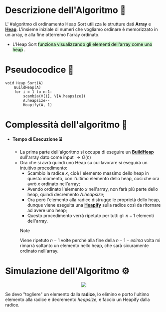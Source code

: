 # Descrizione dell'Algoritmo 📃
L' #algoritmo di ordinamento Heap Sort utilizza le strutture dati **Array** e [**Heap**](obsidian://open?vault=obsidian-git-sync&file=Algoritmi%20e%20Strutture%20Dati%2F2.%20%F0%9F%94%A9%20Strutture%20Dati%2F%F0%9F%9F%A3%20Heap%2F1.%20Descrizione%20Heap).
L'insieme iniziale di numeri che vogliamo ordinare è memorizzato in un array, e alla fine otterremo l'array ordinato.
- L'Heap Sort <mark style="background: #BBFABBA6;">funziona visualizzando gli elementi dell'array come uno heap</mark> .

# Pseudocodice 🧬
``` Pseudocodice TI:"Radix_Sort" "FOLD"
void Heap_Sort(A)
	BuildHeap(A)
	for i = 1 to n-1:
		scambia(V[1], V[A.heapsize])
		A.heapsize--
		Heapify(A, 1)
```

# Complessità dell'algoritmo 🔬
- #### Tempo di Esecuzione ⌛
	- La prima parte dell'algoritmo si occupa di eseguire un [**BuildHeap**](obsidian://open?vault=obsidian-git-sync&file=Algoritmi%20e%20Strutture%20Dati%2F2.%20%F0%9F%94%A9%20Strutture%20Dati%2F%F0%9F%9F%A3%20Heap%2F2.%20Operazioni%20Heap) sull'array dato come input $\Rightarrow O(n)$
	- Ora che si avrà quindi uno Heap su cui lavorare si eseguirà un intuitivo procedimento:
		- Scambio la radice $x$, cioè l'elemento massimo dello heap in questo momento, con l'ultimo elemento dello heap, così che ora avrò $x$ ordinato nell'array;
		- Avendo ordinato l'elemento $x$ nell'array, non farà più parte dello heap, quindi decremento $A.heapsize$;
		- Ora però l'elemento alla radice distrugge le proprietà dello heap, dunque viene eseguita una [**Heapify**](obsidian://open?vault=obsidian-git-sync&file=Algoritmi%20e%20Strutture%20Dati%2F2.%20%F0%9F%94%A9%20Strutture%20Dati%2F%F0%9F%9F%A3%20Heap%2F2.%20Operazioni%20Heap) sulla radice così da ritornare ad avere uno heap;
		- Questo procedimento verrà ripetuto per tutti gli $n-1$ elementi dell'array.
		>[!Note]
		>Viene ripetuto $n-1$ volte perchè alla fine della $n-1-esima$ volta mi rimarrà soltanto un elemento nello heap, che sarà sicuramente ordinato nell'array.

# Simulazione dell'Algoritmo ⚙️
<center><img src="https://miro.medium.com/max/1047/0*hVi2iYTIVkrm9ODv.gif"></center>

Se devo "togliere" un elemento dalla **radice**, lo elimino e porto l'ultimo elemento alla radice e decremento $heapsize$, e faccio un Heapify dalla radice.